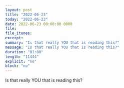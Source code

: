 ```yaml
---
layout: post
title: "2022-06-23"
today: "2022-06-23"
date: 2022-06-23 00:00:00 0000
file:
file_itunes:
excerpt:
summary: "Is that really YOU that is reading this?"
message: "Is that really YOU that is reading this?"
duration: "01:00"
length: "11444"
explicit: "no"
block: "no"
---
```

Is that really YOU that is reading this?


